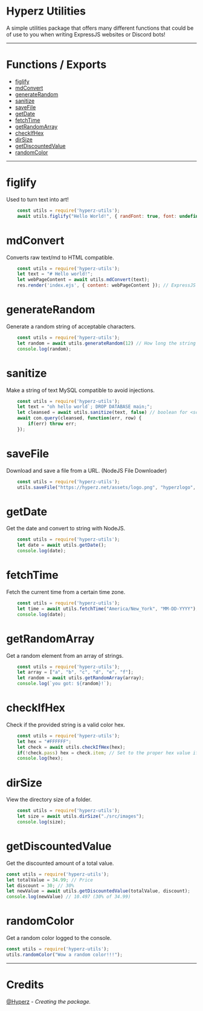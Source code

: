 # Hyperz Utilities
A simple utilities package that offers many different functions that could be of use to you when writing ExpressJS websites or Discord bots!

---

# Functions / Exports
- [figlify](#figlify)
- [mdConvert](#mdConvert)
- [generateRandom](#generateRandom)
- [sanitize](#sanitize)
- [saveFile](#saveFile)
- [getDate](#fetchTime)
- [fetchTime](#fetchTime)
- [getRandomArray](#getRandomArray)
- [checkIfHex](#checkIfHex)
- [dirSize](#dirSize)
- [getDiscountedValue](#getDiscountedValue)
- [randomColor](#randomColor)

---

# figlify
Used to turn text into art!
```js
    const utils = require('hyperz-utils');
    await utils.figlify("Hello World!", { randFont: true, font: undefined });
```

# mdConvert
Converts raw text/md to HTML compatible.
```js
    const utils = require('hyperz-utils');
    let text = "# Hello world!";
    let webPageContent = await utils.mdConvert(text);
    res.render('index.ejs', { content: webPageContent }); // ExpressJS Framework Example
```

# generateRandom
Generate a random string of acceptable characters.
```js
    const utils = require('hyperz-utils');
    let random = await utils.generateRandom(12) // How long the string should be
    console.log(random);
```

# sanitize
Make a string of text MySQL compatible to avoid injections.
```js
    const utils = require('hyperz-utils');
    let text = "oh hello world`; DROP DATABASE main;";
    let cleansed = await utils.sanitize(text, false) // boolean for <script> replacement in HTML
    await con.query(cleansed, function(err, row) {
        if(err) throw err;
    });
```

# saveFile
Download and save a file from a URL. (NodeJS File Downloader)
```js
    const utils = require('hyperz-utils');
    utils.saveFile("https://hyperz.net/assets/logo.png", "hyperzlogo", "png", "./public/images", false); // boolean is to clone files or not
```

# getDate
Get the date and convert to string with NodeJS.
```js
    const utils = require('hyperz-utils');
    let date = await utils.getDate();
    console.log(date);
```

# fetchTime
Fetch the current time from a certain time zone.
```js
    const utils = require('hyperz-utils');
    let time = await utils.fetchTime("America/New_York", "MM-DD-YYYY"); // https://github.com/Itz-Hyperz/big-ben-bot/blob/main/timezones.json look at values
    console.log(date);
```

# getRandomArray
Get a random element from an array of strings.
```js
    const utils = require('hyperz-utils');
    let array = ["a", "b", "c", "d", "e", "f"];
    let random = await utils.getRandomArray(array);
    console.log(`you got: ${random}!`);
```

# checkIfHex
Check if the provided string is a valid color hex.
```js
    const utils = require('hyperz-utils');
    let hex = "#FFFFFF";
    let check = await utils.checkIfHex(hex);
    if(!check.pass) hex = check.item; // Set to the proper hex value if it's not
    console.log(hex);
```

# dirSize
View the directory size of a folder.
```js
    const utils = require('hyperz-utils');
    let size = await utils.dirSize("./src/images");
    console.log(size);
```

# getDiscountedValue
Get the discounted amount of a total value.
```js
const utils = require('hyperz-utils');
let totalValue = 34.99; // Price
let discount = 30; // 30%
let newValue = await utils.getDiscountedValue(totalValue, discount);
console.log(newValue) // 10.497 (30% of 34.99)
```

# randomColor
Get a random color logged to the console.
```js
const utils = require('hyperz-utils');
utils.randomColor("Wow a random color!!!");
```

---

# Credits
[@Hyperz](https://hyperz.net) - *Creating the package.*
